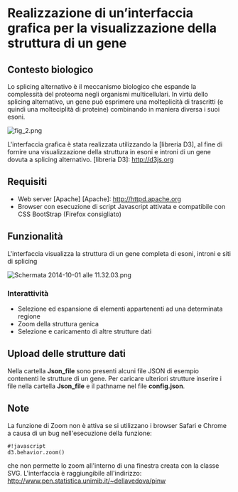 # Realizzazione di un’interfaccia grafica per la visualizzazione della struttura di un gene #

## Contesto biologico ##
Lo splicing alternativo è il meccanismo biologico che espande la complessità del proteoma 
negli organismi multicellulari. In virtù dello splicing alternativo, 
un gene può esprimere una molteplicità di trascritti (e quindi una molteciplità di proteine) 
combinando in maniera diversa i suoi esoni.

![fig_2.png](https://bitbucket.org/repo/5AzB7M/images/3515384991-fig_2.png)

L'interfaccia grafica è stata realizzata utilizzando la [libreria D3], al fine di fornire una visualizzazione della struttura in esoni e introni di un gene dovuta a splicing alternativo. 
[libreria D3]: http://d3js.org

## Requisiti ##
* Web server [Apache]
[Apache]: http://httpd.apache.org
* Browser con esecuzione di script Javascript attivata e compatibile con CSS BootStrap (Firefox consigliato)

## Funzionalità ##
L'interfaccia visualizza la struttura di un gene completa di esoni, introni e siti di splicing

![Schermata 2014-10-01 alle 11.32.03.png](https://bitbucket.org/repo/5AzB7M/images/2030944623-Schermata%202014-10-01%20alle%2011.32.03.png)

### Interattività ###
* Selezione ed espansione di elementi appartenenti ad una determinata regione
* Zoom della struttura genica
* Selezione e caricamento di altre strutture dati

## Upload delle strutture dati ##
Nella cartella **Json_file** sono presenti alcuni file JSON di esempio contenenti le strutture di un gene. Per caricare ulteriori strutture inserire i file nella cartella **Json_file** e il pathname nel file **config.json**.

## Note ##
La funzione di Zoom non è attiva se si utilizzano i browser Safari e Chrome a causa di un bug nell'esecuzione della funzione: 
```
#!javascript
d3.behavior.zoom()
```
che non permette lo zoom all'interno di una finestra creata con la classe SVG.
L'interfaccia è raggiungibile all'indirizzo: http://www.pen.statistica.unimib.it/~dellavedova/pinw